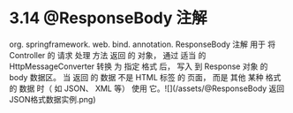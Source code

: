 # 3.14 @ResponseBody 注解

org. springframework. web. bind. annotation. ResponseBody 注解 用于 将 Controller 的 请求 处理 方法 返回 的 对象， 通过 适当 的 HttpMessageConverter 转换 为 指定 格式 后， 写入 到 Response 对象 的 body 数据区。 当 返回 的 数据 不是 HTML 标签 的 页面， 而是 其他 某种 格式 的 数据 时（ 如 JSON、 XML 等） 使用 它。![](/assets/@ResponseBody 返回 JSON格式数据实例.png)

